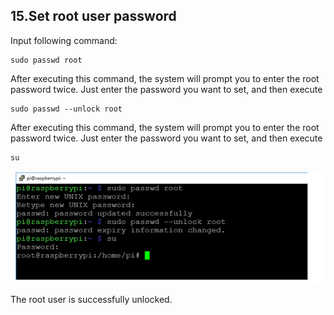 ## 15.Set root user password

Input following command:

```
sudo passwd root
```

After executing this command, the system will prompt you to enter the root password twice. Just enter the password you want to set, and then execute

```
sudo passwd --unlock root
```

After executing this command, the system will prompt you to enter the root password twice. Just enter the password you want to set, and then execute

```
su
```

![](1698147750867_1B94ACD9-1E2C-47b8-8985-02CE291A896C.png)

The root user is successfully unlocked.